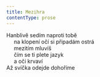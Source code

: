 ```yaml
---
title: Mezihra
contentType: prose
---
```


<section>

Hanblivě sedím naproti tobě  
     na klopení očí si připadám ostrá  
     mezitím mluvíš  
     čím se ti plete jazyk  
     a oči krvaví  
Až svíčka odejde dohoříme

</section>
